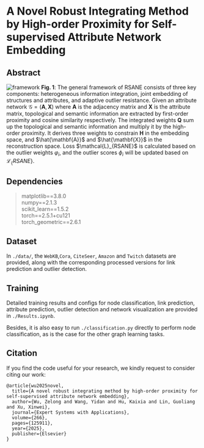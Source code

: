# A Novel Robust Integrating Method by High-order Proximity for Self-supervised Attribute Network Embedding

## Abstract
![framework](https://github.com/user-attachments/assets/50c20bd0-14ed-4b94-8cd4-348dc6829c7a)
**Fig. 1**: The general framework of RSANE consists of three key components: heterogeneous information integration, joint embedding of structures and attributes, and adaptive outlier resistance. Given an attribute network $\mathcal{G}=(\mathbf{A},\mathbf{X})$ where $\mathbf{A}$ is the adjacency matrix and $\mathbf{X}$ is the attribute matrix, topological and semantic information are extracted by first-order proximity and cosine similarity respectively. The integrated weights $\mathbf{Q}$ sum up the topological and semantic information and multiply it by the high-order proximity. It derives three weights to constrain $\mathbf{H}$ in the embedding space, and $\hat{\mathbf{A}}$ and $\hat{\mathbf{X}}$ in the reconstruction space. Loss $\mathcal{L}\_{RSANE\}$ is calculated based on the outlier weights $\varphi_i$, and the outlier scores $\phi_i$ will be updated based on $\mathcal{L}_\{RSANE\}$.

## Dependencies

> matplotlib==3.8.0<br>
numpy==2.1.3<br>
scikit_learn==1.5.2<br>
torch==2.5.1+cu121<br>
torch_geometric==2.6.1


## Dataset
In `./data/`, the `WebKB`,`Cora`, `CiteSeer`, `Amazon` and `Twitch` datasets are provided, along with the corresponding processed versions for link prediction and outlier detection.


## Training
Detailed training results and configs for node classification, link prediction, attribute prediction, outlier detection and network visualization are provided in `./Results.ipynb`.

Besides, it is also easy to run `./classification.py` directly to perform node classification, as is the case for the other graph learning tasks.


## Citation
If you find the code useful for your research, we kindly request to consider citing our work:
```
@article{wu2025novel,
  title={A novel robust integrating method by high-order proximity for self-supervised attribute network embedding},
  author={Wu, Zelong and Wang, Yidan and Hu, Kaixia and Lin, Guoliang and Xu, Xinwei},
  journal={Expert Systems with Applications},
  volume={266},
  pages={125911},
  year={2025},
  publisher={Elsevier}
}
```
